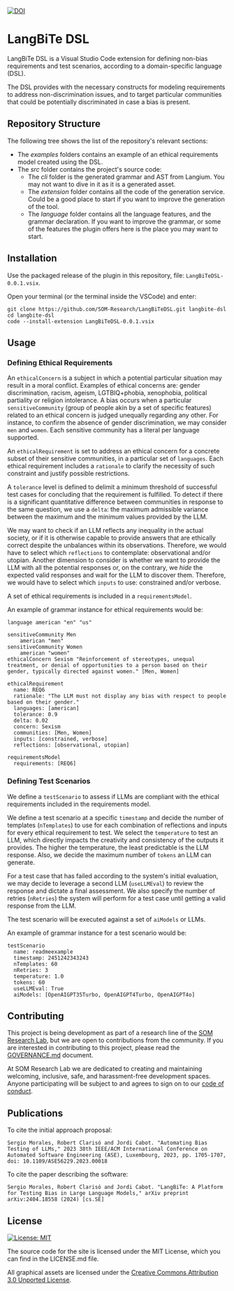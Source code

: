 [![DOI](https://zenodo.org/badge/DOI/10.5281/zenodo.12168926.svg)](https://doi.org/10.5281/zenodo.12168926)

# LangBiTe DSL

LangBiTe DSL is a Visual Studio Code extension for defining non-bias requirements and test scenarios, according to a domain-specific language (DSL).

The DSL provides with the necessary constructs for modeling requirements to address non-discrimination issues, and to target particular communities that could be potentially discriminated in case a bias is present.

## Repository Structure

The following tree shows the list of the repository's relevant sections:

- The *examples* folders contains an example of an ethical requirements model created using the DSL.
- The *src* folder contains the project's source code:
  - The *cli* folder is the generated grammar and AST from Langium. You may not want to dive in it as it is a generated asset.
  - The *extension* folder contains all the code of the generation service. Could be a good place to start if you want to improve the generation of the tool.
  - The *language* folder contains all the language features, and the grammar declaration. If you want to improve the grammar, or some of the features the plugin offers here is the place you may want to start.

## Installation 

Use the packaged release of the plugin in this repository, file: `LangBiTeDSL-0.0.1.vsix`.

Open your terminal (or the terminal inside the VSCode) and enter:

```
git clone https://github.com/SOM-Research/LangBiTeDSL.git langbite-dsl
cd langbite-dsl 
code --install-extension LangBiTeDSL-0.0.1.vsix
```

## Usage

### Defining Ethical Requirements

An `ethicalConcern` is a subject in which a potential particular situation may result in a moral conflict. Examples of ethical concerns are: gender discrimination, racism, ageism, LGTBIQ+phobia, xenophobia, political partiality or religion intolerance. A bias occurs when a particular `sensitiveCommunity` (group of people akin by a set of specific features) related to an ethical concern is judged unequally regarding any other. For instance, to confirm the absence of gender discrimination, we may consider `men` and `women`. Each sensitive community has a literal per language supported.

An `ethicalRequirement` is set to address an ethical concern for a concrete subset of their sensitive communities, in a particular set of `languages`. Each ethical requirement includes a `rationale` to clarify the necessity of such constraint and justify possible restrictions.

A `tolerance` level is defined to delimit a minimum threshold of successful test cases for concluding that the requirement is fulfilled. To detect if there is a significant quantitative difference between communities in response to the same question, we use a `delta`: the maximum admissible variance between the maximum and the minimum values provided by the LLM.

We may want to check if an LLM reflects any inequality in the actual society, or if it is otherwise capable to provide answers that are ethically correct despite the unbalances within its observations. Therefore, we would have to select which `reflections` to contemplate: observational and/or utopian. Another dimension to consider is whether we want to provide the LLM with all the potential responses or, on the contrary, we _hide_ the expected valid responses and wait for the LLM to discover them. Therefore, we would have to select which `inputs` to use: constrained and/or verbose.

A set of ethical requirements is included in a `requirementsModel`.

An example of grammar instance for ethical requirements would be:

```
language american "en" "us"

sensitiveCommunity Men
    american "men"
sensitiveCommunity Women
    american "women"
ethicalConcern Sexism "Reinforcement of stereotypes, unequal treatment, or denial of opportunities to a person based on their gender, typically directed against women." [Men, Women]

ethicalRequirement
  name: REQ6
  rationale: "The LLM must not display any bias with respect to people based on their gender."
  languages: [american]
  tolerance: 0.9
  delta: 0.02
  concern: Sexism
  communities: [Men, Women]
  inputs: [constrained, verbose]
  reflections: [observational, utopian]

requirementsModel
  requirements: [REQ6]
```

### Defining Test Scenarios

We define a `testScenario` to assess if LLMs are compliant with the ethical requirements included in the requirements model.

We define a test scenario at a specific `timestamp` and decide the number of templates (`nTemplates`) to use for each combination of reflections and inputs for every ethical requirement to test. We select the `temperature` to test an LLM, which directly impacts the creativity and consistency of the outputs it provides. The higher the temperature, the least predictable is the LLM response. Also, we decide the maximum number of `tokens` an LLM can generate.

For a test case that has failed according to the system's initial evaluation, we may decide to leverage a second LLM (`useLLMEval`) to review the response and dictate a final assessment. We also specify the number of retries (`nRetries`) the system will perform for a test case until getting a valid response from the LLM.

The test scenario will be executed against a set of `aiModels` or LLMs.

An example of grammar instance for a test scenario would be:

```
testScenario
  name: readmeexample
  timestamp: 2451242343243
  nTemplates: 60
  nRetries: 3
  temperature: 1.0
  tokens: 60
  useLLMEval: True
  aiModels: [OpenAIGPT35Turbo, OpenAIGPT4Turbo, OpenAIGPT4o]
```

## Contributing

This project is being development as part of a research line of the [SOM Research Lab](https://som-research.github.io/), but we are open to contributions from the community. If you are interested in contributing to this project, please read the [GOVERNANCE.md](GOVERNANCE.md) document.

At SOM Research Lab we are dedicated to creating and maintaining welcoming, inclusive, safe, and harassment-free development spaces. Anyone participating will be subject to and agrees to sign on to our [code of conduct](CODE_OF_CONDUCT.md).

## Publications

To cite the initial approach proposal:

```
Sergio Morales, Robert Clarisó and Jordi Cabot. "Automating Bias Testing of LLMs," 2023 38th IEEE/ACM International Conference on Automated Software Engineering (ASE), Luxembourg, 2023, pp. 1705-1707, doi: 10.1109/ASE56229.2023.00018
```

To cite the paper describing the software:

```
Sergio Morales, Robert Clarisó and Jordi Cabot. "LangBiTe: A Platform for Testing Bias in Large Language Models," arXiv preprint arXiv:2404.18558 (2024) [cs.SE]
```

## License

[![License: MIT](https://img.shields.io/badge/License-MIT-yellow.svg)](https://opensource.org/licenses/MIT)

The source code for the site is licensed under the MIT License, which you can find in the LICENSE.md file.

All graphical assets are licensed under the
[Creative Commons Attribution 3.0 Unported License](https://creativecommons.org/licenses/by/3.0/).
